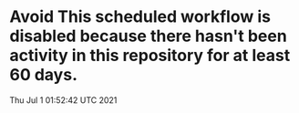 # Avoid This scheduled workflow is disabled because there hasn't been activity in this repository for at least 60 days.
Thu Jul  1 01:52:42 UTC 2021
